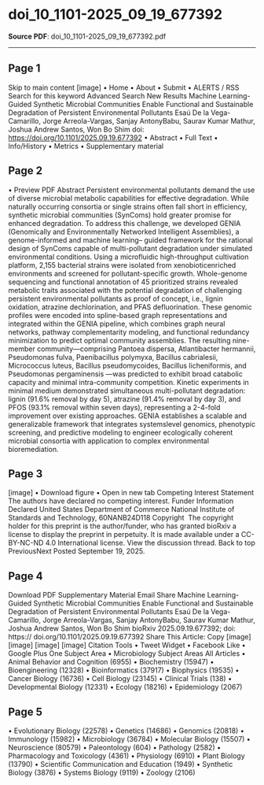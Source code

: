 # doi_10_1101-2025_09_19_677392

**Source PDF**: doi_10_1101-2025_09_19_677392.pdf

---

## Page 1

Skip to main content
[image]
•  Home
•  About
•  Submit
•  ALERTS / RSS
Search for this keyword
Advanced Search
New Results
Machine Learning-Guided
Synthetic Microbial
Communities Enable
Functional and Sustainable
Degradation of Persistent
Environmental Pollutants
Esaú De la Vega-Camarillo, Jorge Arreola-Vargas, Sanjay AntonyBabu, Saurav Kumar Mathur, Joshua Andrew Santos, Won Bo Shim
doi: https://doi.org/10.1101/2025.09.19.677392
•  Abstract
•  Full Text
•  Info/History
•  Metrics
•  Supplementary material

## Page 2

•  Preview PDF
Abstract
Persistent environmental pollutants demand the use of diverse
microbial metabolic capabilities for effective degradation. While
naturally occurring consortia or single strains often fall short in
efficiency, synthetic microbial communities (SynComs) hold greater
promise for enhanced degradation. To address this challenge, we
developed GENIA (Genomically and Environmentally Networked
Intelligent Assemblies), a genome-informed and machine learning–
guided framework for the rational design of SynComs capable of
multi-pollutant degradation under simulated environmental
conditions. Using a microfluidic high-throughput cultivation
platform, 2,155 bacterial strains were isolated from xenobioticenriched environments and screened for pollutant-specific growth.
Whole-genome sequencing and functional annotation of 45
prioritized strains revealed metabolic traits associated with the
potential degradation of challenging persistent environmental
pollutants as proof of concept, i.e., lignin oxidation, atrazine
dechlorination, and PFAS defluorination. These genomic profiles
were encoded into spline-based graph representations and
integrated within the GENIA pipeline, which combines graph neural
networks, pathway complementarity modeling, and functional
redundancy minimization to predict optimal community assemblies.
The resulting nine-member community—comprising Pantoea
dispersa, Atlantibacter hermannii, Pseudomonas fulva, Paenibacillus
polymyxa, Bacillus cabrialesii, Micrococcus luteus, Bacillus
pseudomycoides, Bacillus licheniformis, and Pseudomonas pergaminensis
—was predicted to exhibit broad catabolic capacity and minimal
intra-community competition. Kinetic experiments in minimal
medium demonstrated simultaneous multi-pollutant degradation:
lignin (91.6% removal by day 5), atrazine (91.4% removal by day
3), and PFOS (93.1% removal within seven days), representing a
2-4-fold improvement over existing approaches. GENIA establishes
a scalable and generalizable framework that integrates systemslevel genomics, phenotypic screening, and predictive modeling to
engineer ecologically coherent microbial consortia with application
to complex environmental bioremediation.

## Page 3

[image]
•  Download figure
•  Open in new tab
Competing Interest Statement
The authors have declared no competing interest.
Funder Information Declared
United States Department of Commerce National Institute of
Standards and Technology, 60NANB24D118
Copyright 
The copyright holder for this preprint is the author/funder, who has
granted bioRxiv a license to display the preprint in perpetuity. It is
made available under a CC-BY-NC-ND 4.0 International license.
View the discussion thread.
Back to top
PreviousNext
Posted September 19, 2025.

## Page 4

Download PDF
Supplementary Material
Email
Share
Machine Learning-Guided Synthetic Microbial Communities Enable
Functional and Sustainable Degradation of Persistent Environmental
Pollutants
Esaú De la Vega-Camarillo, Jorge Arreola-Vargas, Sanjay AntonyBabu, Saurav Kumar Mathur, Joshua Andrew Santos, Won Bo Shim
bioRxiv 2025.09.19.677392; doi: https://
doi.org/10.1101/2025.09.19.677392
Share This Article: Copy
[image] [image] [image] [image]
Citation Tools
•  Tweet Widget
•  Facebook Like
•  Google Plus One
Subject Area
•  Microbiology
Subject Areas
All Articles
•  Animal Behavior and Cognition (6955)
•  Biochemistry (15947)
•  Bioengineering (12328)
•  Bioinformatics (37917)
•  Biophysics (19535)
•  Cancer Biology (16736)
•  Cell Biology (23145)
•  Clinical Trials (138)
•  Developmental Biology (12331)
•  Ecology (18216)
•  Epidemiology (2067)

## Page 5

•  Evolutionary Biology (22578)
•  Genetics (14686)
•  Genomics (20818)
•  Immunology (15982)
•  Microbiology (36784)
•  Molecular Biology (15507)
•  Neuroscience (80579)
•  Paleontology (604)
•  Pathology (2582)
•  Pharmacology and Toxicology (4361)
•  Physiology (6910)
•  Plant Biology (13790)
•  Scientific Communication and Education (1949)
•  Synthetic Biology (3876)
•  Systems Biology (9119)
•  Zoology (2106)

